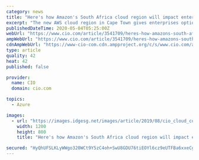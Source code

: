 ```yaml
---
category: news
title: "Here's how Amazon's South Africa cloud region will impact enterprises"
excerpt: "The new AWS cloud region in Cape Town gives enterprises options and puts pressure on competitors including Microsoft, Google and Huawei to enhance services."
publishedDateTime: 2020-05-04T05:25:00Z
webUrl: "https://www.cio.com/article/3541709/heres-how-amazons-south-africa-data-centres-will-impact-enterprises.html"
ampWebUrl: "https://www.cio.com/article/3541709/heres-how-amazons-south-africa-data-centres-will-impact-enterprises.amp.html"
cdnAmpWebUrl: "https://www-cio-com.cdn.ampproject.org/c/s/www.cio.com/article/3541709/heres-how-amazons-south-africa-data-centres-will-impact-enterprises.amp.html"
type: article
quality: 42
heat: 42
published: false

provider:
  name: CIO
  domain: cio.com

topics:
  - Azure

images:
  - url: "https://images.idgesg.net/images/article/2019/08/cio_cloud_computing_circuits_thinkstock_187814479_complex_pink_network_connections_by_shulz_gettyimages-840939300_2400x1600-100807924-large.jpg"
    width: 1200
    height: 800
    title: "Here's how Amazon's South Africa cloud region will impact enterprises"

secured: "HyQhUFSLKLyWWgo320WCt9Y5zC4oh+SwU8GDU76tiEOYl6cz9eUTFBa6xxeCgYrBB2rwN2MGWcgMov4Wzh9Gf3lrPlYEpFm46I4KUQjFNMxDy+Y51mj3+a+/VTqZPEIz2eiNeVi2PNFrvOJ0f4pDyr80jHOl28U6tslL2ktbLMXLPniMn1GCWL+96fuFTCYaWkqT2Tpx97k6zi92LLHvcG3UfuP+pYh0jzojiAKs9z0IYOzJZ61XPjolHP2lUNP7dZXnpmC1QM6VeKUdAwHaR4qRPsVvh/jvLud/W9LMMgR1vDrrlP8dFY5ZLeFw8jTGUNr9JuIEDlAXYBkpZEX9wUfMNMU8AG6Qe3FJHopTjRlxvz+R8bgnNE2BL7LLh9sQQWRn6BggE2lxSQe5LJoX3Vjxkl5IdZeXCEEruM+wD5Oh/swIKrMcsqt2Ia+afUzMll+6ksg+LAJVe8KFHXaCqyPd1FbLDUFrOhj6APAc4Nw=;tmhTt9EJzXGWT25j0hFW3A=="
---
```


